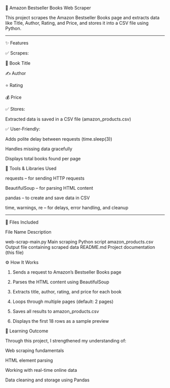 
📘 Amazon Bestseller Books Web Scraper

This project scrapes the Amazon Bestseller Books page and extracts data like Title, Author, Rating, and Price, and stores it into a CSV file using Python.


---

✨ Features

✅ Scrapes:

📖 Book Title

✍ Author

⭐ Rating

💰 Price


✅ Stores:

Extracted data is saved in a CSV file (amazon_products.csv)


✅ User-Friendly:

Adds polite delay between requests (time.sleep(3))

Handles missing data gracefully

Displays total books found per page


🧰 Tools & Libraries Used

requests – for sending HTTP requests

BeautifulSoup – for parsing HTML content

pandas – to create and save data in CSV

time, warnings, re – for delays, error handling, and cleanup



---

📁 Files Included

File Name	Description

web-scrap-main.py	Main scraping Python script
amazon_products.csv	Output file containing scraped data
README.md	Project documentation (this file)


⚙ How It Works

1. Sends a request to Amazon’s Bestseller Books page


2. Parses the HTML content using BeautifulSoup


3. Extracts title, author, rating, and price for each book


4. Loops through multiple pages (default: 2 pages)


5. Saves all results to amazon_products.csv


6. Displays the first 18 rows as a sample preview






📌 Learning Outcome

Through this project, I strengthened my understanding of:

Web scraping fundamentals

HTML element parsing

Working with real-time online data

Data cleaning and storage using Pandas
